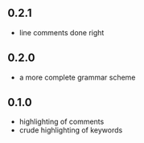 ## 0.2.1
* line comments done right

## 0.2.0
* a more complete grammar scheme

## 0.1.0
* highlighting of comments
* crude highlighting of keywords
